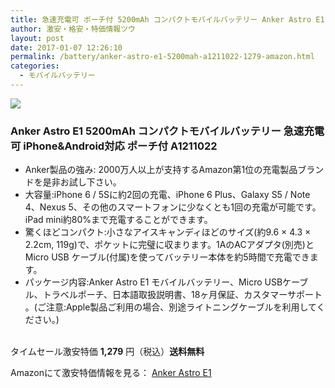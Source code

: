 ```yaml
---
title: 急速充電可 ポーチ付 5200mAh コンパクトモバイルバッテリー Anker Astro E1 がタイムセール特価1,279円！送料無料！
author: 激安・格安・特価情報ツウ
layout: post
date: 2017-01-07 12:26:10
permalink: /battery/anker-astro-e1-5200mah-a1211022-1279-amazon.html
categories:
  - モバイルバッテリー
---
```


<div class="img-bg2 img_L">
<a  href="https://www.amazon.co.jp/gp/product/B00P8TDWUI/ref=as_li_qf_sp_asin_il?ie=UTF8&camp=247&creative=1211&creativeASIN=B00P8TDWUI&linkCode=as2&tag=tokkajohotsu-22" target="_blank"><img border="0" src="//ws-fe.amazon-adsystem.com/widgets/q?_encoding=UTF8&ASIN=B00P8TDWUI&Format=_SL250_&ID=AsinImage&MarketPlace=JP&ServiceVersion=20070822&WS=1&tag=tokkajohotsu-22" ></a><img src="//ir-jp.amazon-adsystem.com/e/ir?t=tokkajohotsu-22&l=as2&o=9&a=B00P8TDWUI" width="1" height="1" border="0" alt="" style="border:none !important; margin:0px !important;" />
</div>

### Anker Astro E1 5200mAh コンパクトモバイルバッテリー 急速充電可 iPhone&Android対応 ポーチ付 A1211022
<!--more-->

* Anker製品の強み: 2000万人以上が支持するAmazon第1位の充電製品ブランドを是非お試し下さい。
* 大容量:iPhone 6 / 5Sに約2回の充電、iPhone 6 Plus、Galaxy S5 / Note 4、Nexus 5、その他のスマートフォンに少なくとも1回の充電が可能です。iPad mini約80%まで充電することができます。
* 驚くほどコンパクト:小さなアイスキャンディほどのサイズ(約9.6 × 4.3 × 2.2cm, 119g)で、ポケットに完璧に収まります。1AのACアダプタ(別売)とMicro USB ケーブル(付属)を使ってバッテリー本体を約5時間で充電できます。
* パッケージ内容:Anker Astro E1 モバイルバッテリー、Micro USBケーブル、トラベルポーチ、日本語取扱説明書、18ヶ月保証、カスタマーサポート 。(ご注意:Apple製品ご利用の場合、別途ライトニングケーブルを利用してください。)

<br clear="all" />タイムセール激安特価 <span class="tokka-price"><strong>1,279</strong></span> 円（税込）**送料無料**

Amazonにて激安特価情報を見る： <span class="fs150p"><a href="https://www.amazon.co.jp/gp/product/B00P8TDWUI/ref=as_li_qf_sp_asin_il?ie=UTF8&camp=247&creative=1211&creativeASIN=B00P8TDWUI&linkCode=as2&tag=tokkajohotsu-22" target="_blank">Anker Astro E1</a></span>
